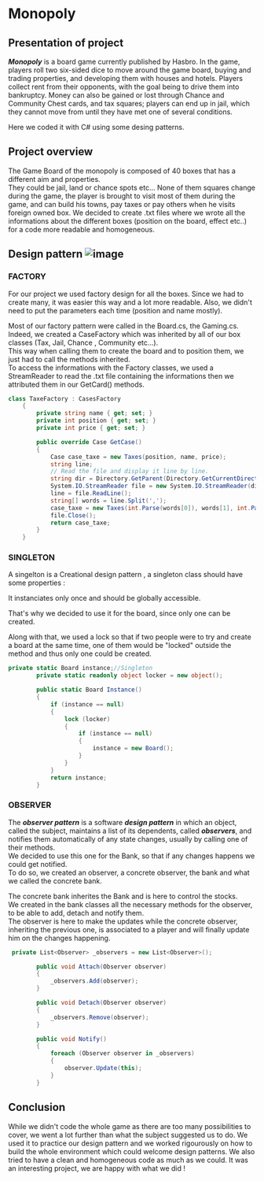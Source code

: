 
# Monopoly  
  
## Presentation of project  
_***Monopoly***_ is a board game currently published by Hasbro. In the game, players roll two six-sided dice to move around the game board, buying and trading properties, and developing them with houses and hotels. Players collect rent from their opponents, with the goal being to drive them into bankruptcy. Money can also be gained or lost through Chance and Community Chest cards, and tax squares; players can end up in jail, which they cannot move from until they have met one of several conditions.  
  
Here we coded it with C# using some desing patterns.  
  
## Project overview  
  
The Game Board of the monopoly is composed of 40 boxes that has a different aim and properties.  
They could be jail, land or chance spots etc... None of them squares change during the game, the player is brought to visit most of them during the game, and can build his towns, pay taxes or pay others when he visits foreign owned box. We decided to create .txt files where we wrote all the informations about the different boxes (position on the board, effect etc..) for a code more readable and homogeneous.  
  

  
## Design pattern  ![image](https://drive.google.com/uc?export=view&id=1O8NUAbv2jCTR62zSdQ39pbBUrUBpdS6P)
### FACTORY  
For our project we used factory design for all the boxes. Since we had to create many, it was easier this way and a lot more readable. Also, we didn't need to put the parameters each time (position and name mostly).  
  
Most of our factory pattern were called in the Board.cs, the Gaming.cs. Indeed, we created a CaseFactory which was inherited by all of our box classes (Tax, Jail, Chance , Community etc...).  
This way when calling them to create the board and to position them, we just had to call the methods inherited.  
To access the informations with the Factory classes, we used a StreamReader to read the .txt file containing the informations then we attributed them in our GetCard() methods.  

```C#
class TaxeFactory : CasesFactory
    {
        private string name { get; set; }
        private int position { get; set; }
        private int price { get; set; }

        public override Case GetCase()
        {
            Case case_taxe = new Taxes(position, name, price);
            string line;
            // Read the file and display it line by line.  
            string dir = Directory.GetParent(Directory.GetCurrentDirectory()).Parent.Parent.Parent.FullName;
            System.IO.StreamReader file = new System.IO.StreamReader(dir + "/Monopoly_SELMI_TRAN_DINH/Monopoly_SELMI_TRAN_DINH/bin/Debug/Tax.txt");
            line = file.ReadLine();
            string[] words = line.Split(',');
            case_taxe = new Taxes(int.Parse(words[0]), words[1], int.Parse(words[2]));
            file.Close();
            return case_taxe;
        }
    }
```
### SINGLETON  
A singelton is a Creational design pattern , a singleton class should have some properties :  
  
It instanciates only once and should be globally accessible.  
  
That's why we decided to use it for the board, since only one can be created.  
  
Along with that, we used a lock so that if two people were to try and create a board at the same time, one of them would be "locked" outside the method and thus only one could be created.
```C#  
private static Board instance;//Singleton
        private static readonly object locker = new object();

        public static Board Instance()
        {
            if (instance == null)
            {
                lock (locker)
                {
                    if (instance == null)
                    {
                        instance = new Board();
                    }
                }
            }
            return instance;
        }
```
### OBSERVER  
  
The ***observer pattern*** is a software ***design pattern*** in which an object, called the subject, maintains a list of its dependents, called ***observers***, and notifies them automatically of any state changes, usually by calling one of their methods.  
We decided to use this one for the Bank, so that if any changes happens we could get notified.  
To do so, we created an observer, a concrete observer, the bank and what we called the concrete bank.  
  
The concrete bank inherites the Bank and is here to control the stocks.  
We created in the bank classes all the necessary methods for the observer, to be able to add, detach and notify them.  
The observer is here to make the updates while the concrete observer, inheriting the previous one, is associated to a player and will finally update him on the changes happening.  
```C#
 private List<Observer> _observers = new List<Observer>();

        public void Attach(Observer observer)
        {
            _observers.Add(observer);
        }

        public void Detach(Observer observer)
        {
            _observers.Remove(observer);
        }

        public void Notify()
        {
            foreach (Observer observer in _observers)
            {
                observer.Update(this);
            }
        }
```
  
## Conclusion  
  
While we didn't code the whole game as there are too many possibilities to cover, we went a lot further than what the subject suggested us to do. We used it to practice our design pattern and we worked rigourously on how to build the whole environment which could welcome design patterns. We also tried to have a clean and homogeneous code as much as we could. It was an interesting project, we are happy with what we did !